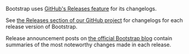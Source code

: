 Bootstrap uses [GitHub's Releases feature](https://blog.github.com/2013-07-02-release-your-software/) for its changelogs.

See [ the Releases section of our GitHub project](https://github.com/twbs/bootstrap/releases) for changelogs for each release version of Bootstrap.

Release announcement posts on [the official Bootstrap blog](https://blog.getbootstrap.com/) contain summaries of the most noteworthy changes made in each release.
